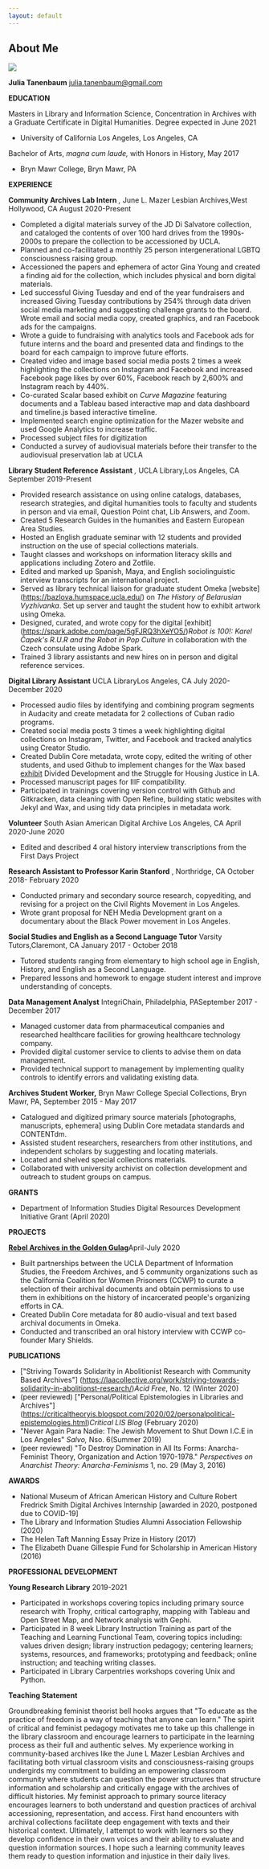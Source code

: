 ```yaml
---
layout: default
---
```


## About Me

<img class="profile-picture" src="sherlock.jpg">

**Julia Tanenbaum**
julia.tanenbaum@gmail.com

**EDUCATION**

Masters in Library and Information Science, Concentration in Archives with a Graduate Certificate in Digital Humanities. Degree expected in June 2021

- University of California Los Angeles, Los Angeles, CA

Bachelor of Arts, _magna cum laude,_ with Honors in History, May 2017

- Bryn Mawr College, Bryn Mawr, PA

**EXPERIENCE**

**Community Archives Lab Intern** _,_ June L. Mazer Lesbian Archives,West Hollywood, CA August 2020-Present

- Completed a digital materials survey of the JD Di Salvatore collection, and cataloged the contents of over 100 hard drives from the 1990s-2000s to prepare the collection to be accessioned by UCLA.
- Planned and co-facilitated a monthly 25 person intergenerational LGBTQ consciousness raising group.
- Accessioned the papers and ephemera of actor Gina Young and created a finding aid for the collection, which includes physical and born digital materials.
- Led successful Giving Tuesday and end of the year fundraisers and increased Giving Tuesday contributions by 254% through data driven social media marketing and suggesting challenge grants to the board. Wrote email and social media copy, created graphics, and ran Facebook ads for the campaigns.
- Wrote a guide to fundraising with analytics tools and Facebook ads for future interns and the board and presented data and findings to the board for each campaign to improve future efforts.
- Created video and image based social media posts 2 times a week highlighting the collections on Instagram and Facebook and increased Facebook page likes by over 60%, Facebook reach by 2,600% and Instagram reach by 440%.
- Co-curated Scalar based exhibit on _Curve Magazine_ featuring documents and a Tableau based interactive map and data dashboard and timeline.js based interactive timeline.
- Implemented search engine optimization for the Mazer website and used Google Analytics to increase traffic.
- Processed subject files for digitization
- Conducted a survey of audiovisual materials before their transfer to the audiovisual preservation lab at UCLA

**Library Student Reference Assistant** _,_ UCLA Library,Los Angeles, CA September 2019-Present

- Provided research assistance on using online catalogs, databases, research strategies, and digital humanities tools to faculty and students in person and via email, Question Point chat, Lib Answers, and Zoom.
- Created 5 Research Guides in the humanities and Eastern European Area Studies.
- Hosted an English graduate seminar with 12 students and provided instruction on the use of special collections materials.
- Taught classes and workshops on information literacy skills and applications including Zotero and Zotfile.
- Edited and marked up Spanish, Maya, and English sociolinguistic interview transcripts for an international project.
- Served as library technical liaison for graduate student Omeka [website] (https://bazlova.humspace.ucla.edu/) on _The History of Belarusian Vyzhivanka_. Set up server and taught the student how to exhibit artwork using Omeka.
- Designed, curated, and wrote copy for the digital [exhibit] (https://spark.adobe.com/page/5gFJRQ3hXeYO5/)_Robot is 100!:_ _Karel Čapek&#39;s R.U.R and the Robot in Pop Culture_ in collaboration with the Czech consulate using Adobe Spark.
- Trained 3 library assistants and new hires on in person and digital reference services.

**Digital Library Assistant** UCLA LibraryLos Angeles, CA July 2020-December 2020

- Processed audio files by identifying and combining program segments in Audacity and create metadata for 2 collections of Cuban radio programs.
- Created social media posts 3 times a week highlighting digital collections on Instagram, Twitter, and Facebook and tracked analytics using Creator Studio.
- Created Dublin Core metadata, wrote copy, edited the writing of other students, and used Github to implement changes for the Wax based [exhibit](https://uclalibrary.github.io/lahousing/) Divided Development and the Struggle for Housing Justice in LA.
- Processed manuscript pages for IIIF compatibility.
- Participated in trainings covering version control with Github and Gitkracken, data cleaning with Open Refine, building static websites with Jekyl and Wax, and using tidy data principles in metadata work.

**Volunteer** South Asian American Digital Archive Los Angeles, CA April 2020-June 2020

- Edited and described 4 oral history interview transcriptions from the First Days Project

**Research Assistant to Professor Karin Stanford** , Northridge, CA October 2018- February 2020

- Conducted primary and secondary source research, copyediting, and revising for a project on the Civil Rights Movement in Los Angeles.
- Wrote grant proposal for NEH Media Development grant on a documentary about the Black Power movement in Los Angeles.

**Social Studies and English as a Second Language Tutor** Varsity Tutors,Claremont, CA January 2017 - October 2018

- Tutored students ranging from elementary to high school age in English, History, and English as a Second Language.
- Prepared lessons and homework to engage student interest and improve understanding of concepts.

**Data Management Analyst** IntegriChain, Philadelphia, PASeptember 2017 - December 2017

- Managed customer data from pharmaceutical companies and researched healthcare facilities for growing healthcare technology company.
- Provided digital customer service to clients to advise them on data management.
- Provided technical support to management by implementing quality controls to identify errors and validating existing data.

**Archives Student Worker,** Bryn Mawr College Special Collections, Bryn Mawr, PA, September 2015 - May 2017

- Catalogued and digitized primary source materials [photographs, manuscripts, ephemera] using Dublin Core metadata standards and CONTENTdm.
- Assisted student researchers, researchers from other institutions, and independent scholars by suggesting and locating materials.
- Located and shelved special collections materials.
- Collaborated with university archivist on collection development and outreach to student groups on campus.

**GRANTS**

- Department of Information Studies Digital Resources Development Initiative Grant (April 2020)

**PROJECTS**

[**Rebel Archives in the Golden Gulag**](http://rebelarchives.humspace.ucla.edu/)April-July 2020

- Built partnerships between the UCLA Department of Information Studies, the Freedom Archives, and 5 community organizations such as the California Coalition for Women Prisoners (CCWP) to curate a selection of their archival documents and obtain permissions to use them in exhibitions on the history of incarcerated people&#39;s organizing efforts in CA.
- Created Dublin Core metadata for 80 audio-visual and text based archival documents in Omeka.
- Conducted and transcribed an oral history interview with CCWP co-founder Mary Shields.

**PUBLICATIONS**

- [&quot;Striving Towards Solidarity in Abolitionist Research with Community Based Archives&quot;] (https://laacollective.org/work/striving-towards-solidarity-in-abolitionst-research/)_Acid Free_, No. 12 (Winter 2020)
- (peer reviewed) [&quot;Personal/Political Epistemologies in Libraries and Archives&quot;] (https://criticaltheoryis.blogspot.com/2020/02/personalpolitical-epistemologies.html)_Critical LIS Blog_ (February 2020)
- &quot;Never Again Para Nadie: The Jewish Movement to Shut Down I.C.E in Los Angeles&quot; _Salvo,_ Nso. 6(Summer 2019)
- (peer reviewed) &quot;To Destroy Domination in All Its Forms: Anarcha-Feminist Theory, Organization and Action 1970-1978.&quot; _Perspectives on Anarchist Theory: Anarcha-Feminisms_ 1, no. 29 (May 3, 2016)

**AWARDS**

- National Museum of African American History and Culture Robert Fredrick Smith Digital Archives Internship [awarded in 2020, postponed due to COVID-19]
- The Library and Information Studies Alumni Association Fellowship (2020)
- The Helen Taft Manning Essay Prize in History (2017)
- The Elizabeth Duane Gillespie Fund for Scholarship in American History (2016)

**PROFESSIONAL DEVELOPMENT**

**Young Research Library** 2019-2021

- Participated in workshops covering topics including primary source research with Trophy, critical cartography, mapping with Tableau and Open Street Map, and Network analysis with Gephi.
- Participated in 8 week Library Instruction Training as part of the Teaching and Learning Functional Team, covering topics including: values driven design; library instruction pedagogy; centering learners; systems, resources, and frameworks; prototyping and feedback; online instruction; and teaching writing classes.
- Participated in Library Carpentries workshops covering Unix and Python.

**Teaching Statement**

Groundbreaking feminist theorist bell hooks argues that &quot;To educate as the practice of freedom is a way of teaching that anyone can learn.&quot; The spirit of critical and feminist pedagogy motivates me to take up this challenge in the library classroom and encourage learners to participate in the learning process as their full and authentic selves. My experience working in community-based archives like the June L Mazer Lesbian Archives and facilitating both virtual classroom visits and consciousness-raising groups undergirds my commitment to building an empowering classroom community where students can question the power structures that structure information and scholarship and critically engage with the archives of difficult histories. My feminist approach to primary source literacy encourages learners to both understand and question practices of archival accessioning, representation, and access. First hand encounters with archival collections facilitate deep engagement with texts and their historical context. Ultimately, I attempt to work with learners so they develop confidence in their own voices and their ability to evaluate and question information sources. I hope such a learning community leaves them ready to question information and injustice in their daily lives.
